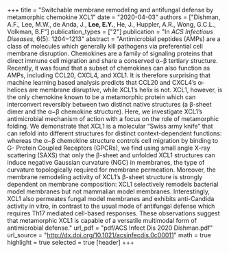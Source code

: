 +++
title = "Switchable membrane remodeling and antifungal defense by metamorphic chemokine XCL1"
date = "2020-04-03"
authors = ["Dishman, A.F., Lee, M.W., de Anda, J., **Lee, E.Y.**, He, J., Huppler, A.R., Wong, G.C.L., Volkman, B.F"]
publication_types = ["2"]
publication = "In *ACS Infectious Diseases*,  6(5): 1204−1213"
abstract = "Antimicrobial peptides (AMPs) are a class of molecules which generally kill pathogens via preferential cell membrane disruption. Chemokines are a family of signaling proteins that direct immune cell migration and share a conserved α−β tertiary structure. Recently, it was found that a subset of chemokines can also function as AMPs, including CCL20, CXCL4, and XCL1. It is therefore surprising that machine learning based analysis predicts that CCL20 and CXCL4’s α-helices are membrane disruptive, while XCL1’s helix is not. XCL1, however, is the only chemokine known to be a metamorphic protein which can interconvert reversibly between two distinct native structures (a β-sheet dimer and the α−β chemokine structure). Here, we investigate XCL1’s antimicrobial mechanism of action with a focus on the role of metamorphic folding. We demonstrate that XCL1 is a molecular “Swiss army knife” that can refold into different structures for distinct context-dependent functions: whereas the α−β chemokine structure controls cell migration by binding to G- Protein Coupled Receptors (GPCRs), we find using small angle X-ray scattering (SAXS) that only the β-sheet and unfolded XCL1 structures can induce negative Gaussian curvature (NGC) in membranes, the type of curvature topologically required for membrane permeation. Moreover, the membrane remodeling activity of XCL1’s β-sheet structure is strongly dependent on membrane composition: XCL1 selectively remodels bacterial model membranes but not mammalian model membranes. Interestingly, XCL1 also permeates fungal model membranes and exhibits anti-Candida activity in vitro, in contrast to the usual mode of antifungal defense which requires Th17 mediated cell-based responses. These observations suggest that metamorphic XCL1 is capable of a versatile multimodal form of antimicrobial defense."
url_pdf = "pdf/ACS Infect Dis 2020 Dishman.pdf"
url_source = "http://dx.doi.org/10.1021/acsinfecdis.0c00011"
math = true
highlight = true
selected = true
[header]
+++
